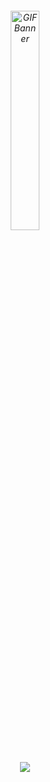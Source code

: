 <h6 align="center">
    <img src="https://github.com/user-attachments/assets/57fae444-44da-4cad-ae69-6975c8b0e622" alt="GIF Banner" style="width: 30%; height: auto;">
<h6>

<h3 align="center">
    <img src="https://raw.githubusercontent.com/andreasbm/readme/master/assets/lines/colored.png">
</h3>
